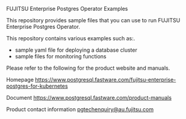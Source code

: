 FUJITSU Enterprise Postgres Operator Examples

This repository provides sample files that you can use to run FUJITSU Enterprise Postgres Operator.

This repository contains various examples such as:.
 - sample yaml file for deploying a database cluster
 - sample files for monitoring functions

Please refer to the following for the product website and manuals.

Homepage
  https://www.postgresql.fastware.com/fujitsu-enterprise-postgres-for-kubernetes

Document
  https://www.postgresql.fastware.com/product-manuals

Product contact information
  pgtechenquiry@au.fujitsu.com


